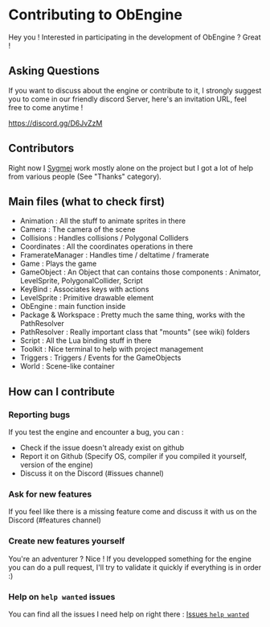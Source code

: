 # Contributing to ObEngine

Hey you ! Interested in participating in the development of ObEngine ? Great !

## Asking Questions

If you want to discuss about the engine or contribute to it, 
I strongly suggest you to come in our friendly discord Server, 
here's an invitation URL, feel free to come anytime !

https://discord.gg/D6JvZzM

## Contributors

Right now I [Sygmei](https://github.com/Sygmei) work mostly alone on the project but I got a lot of help from various people 
(See "Thanks" category).

## Main files (what to check first)

- Animation : All the stuff to animate sprites in there
- Camera : The camera of the scene
- Collisions : Handles collisions / Polygonal Colliders
- Coordinates : All the coordinates operations in there
- FramerateManager : Handles time / deltatime / framerate
- Game : Plays the game
- GameObject : An Object that can contains those components : Animator, LevelSprite, PolygonalCollider, Script
- KeyBind : Associates keys with actions
- LevelSprite : Primitive drawable element
- ObEngine : main function inside
- Package & Workspace : Pretty much the same thing, works with the PathResolver
- PathResolver : Really important class that "mounts" (see wiki) folders
- Script : All the Lua binding stuff in there
- Toolkit : Nice terminal to help with project management
- Triggers : Triggers / Events for the GameObjects
- World : Scene-like container

## How can I contribute

### Reporting bugs

If you test the engine and encounter a bug, you can : 
- Check if the issue doesn't already exist on github
- Report it on Github (Specify OS, compiler if you compiled it yourself, version of the engine)
- Discuss it on the Discord (#issues channel)

### Ask for new features

If you feel like there is a missing feature come and discuss it with us on the Discord (#features channel)

### Create new features yourself

You're an adventurer ? Nice ! If you developped something for the engine you can do a pull request, 
I'll try to validate it quickly if everything is in order :)

### Help on `help wanted` issues

You can find all the issues I need help on right there : [Issues `help wanted`](https://github.com/Sygmei/ObEngine/issues?q=is%3Aopen+is%3Aissue+label%3A%22help+wanted%22)

